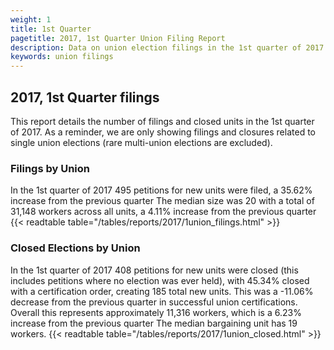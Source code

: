 ```yaml
---
weight: 1
title: 1st Quarter
pagetitle: 2017, 1st Quarter Union Filing Report
description: Data on union election filings in the 1st quarter of 2017
keywords: union filings
---
```


## 2017, 1st Quarter filings

This report details the number of filings and closed units in the 1st quarter of 2017. As a reminder, we are only showing filings and closures related to single union elections (rare multi-union elections are excluded).

### Filings by Union
In the 1st quarter of 2017 495 petitions for new units were filed, a 35.62% increase from the previous quarter The median size was 20 with a total of 31,148 workers across all units, a 4.11% increase from the previous quarter
{{< readtable table="/tables/reports/2017/1union_filings.html" >}}

### Closed Elections by Union
In the 1st quarter of 2017 408 petitions for new units were closed (this includes petitions where no election was ever held), with 45.34% closed with a certification order, creating 185 total new units. This was a -11.06% decrease from the previous quarter in successful union certifications. Overall this represents approximately 11,316 workers, which is a 6.23% increase from the previous quarter The median bargaining unit has 19 workers.
{{< readtable table="/tables/reports/2017/1union_closed.html" >}}
